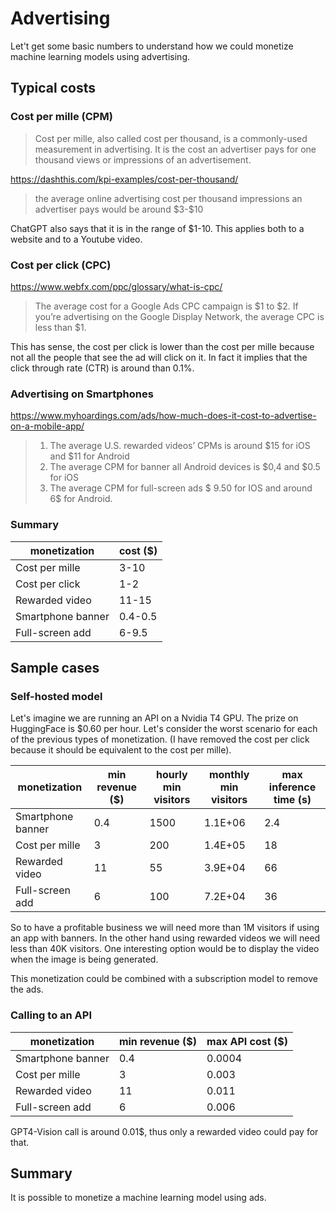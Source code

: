 # Advertising

Let't get some basic numbers to understand how we could monetize machine learning models using advertising.

## Typical costs

### Cost per mille (CPM)

> Cost per mille, also called cost per thousand, is a commonly-used measurement in advertising. It is the cost an advertiser pays for one thousand views or impressions of an advertisement.

https://dashthis.com/kpi-examples/cost-per-thousand/

> the average online advertising cost per thousand impressions an advertiser pays would be around \$3-\$10

ChatGPT also says that it is in the range of \$1-10. This applies both to a website and to a Youtube video.

### Cost per click (CPC)

https://www.webfx.com/ppc/glossary/what-is-cpc/

> The average cost for a Google Ads CPC campaign is \$1 to \$2. If you’re advertising on the Google Display Network, the average CPC is less than \$1.

This has sense, the cost per click is lower than the cost per mille because not all the people that see the ad will click on it. In fact it implies that the click through rate (CTR) is around than 0.1%.

### Advertising on Smartphones

https://www.myhoardings.com/ads/how-much-does-it-cost-to-advertise-on-a-mobile-app/

> 1. The average U.S. rewarded videos’ CPMs is around \$15 for iOS and \$11 for Android
> 2. The average CPM for banner all Android devices is \$0,4 and \$0.5 for iOS
> 3. The average CPM for full-screen ads \$ 9.50 for IOS and around 6\$ for Android.

### Summary

| monetization      | cost ($) |
|-------------------|----------|
| Cost per mille    | 3-10     |
| Cost per click    | 1-2      |
| Rewarded video    | 11-15    |
| Smartphone banner | 0.4-0.5  |
| Full-screen add   | 6-9.5    |

## Sample cases

### Self-hosted model

Let's imagine we are running an API on a Nvidia T4 GPU. The prize on HuggingFace is \$0.60 per hour. Let's consider the worst scenario for each of the previous types of monetization. (I have removed the cost per click because it should be equivalent to the cost per mille).

| monetization      | min revenue ($) | hourly min visitors | monthly min visitors | max inference time (s) |
|-------------------|-----------------|---------------------|----------------------|------------------------|
| Smartphone banner | 0.4             | 1500                | 1.1E+06              | 2.4                    |
| Cost per mille    | 3               | 200                 | 1.4E+05              | 18                     |
| Rewarded video    | 11              | 55                  | 3.9E+04              | 66                     |
| Full-screen add   | 6               | 100                 | 7.2E+04              | 36                     |

So to have a profitable business we will need more than 1M visitors if using an app with banners. In the other hand using rewarded videos we will need less than 40K visitors. One interesting option would be to display the
video when the image is being generated.

This monetization could be combined with a subscription model to remove the ads.

### Calling to an API

| monetization      | min revenue ($) | max API cost ($) |
|-------------------|-----------------|------------------|
| Smartphone banner | 0.4             | 0.0004           |
| Cost per mille    | 3               | 0.003            |
| Rewarded video    | 11              | 0.011            |
| Full-screen add   | 6               | 0.006            |

GPT4-Vision call is around 0.01\$, thus only a rewarded video could pay for that.

## Summary

It is possible to monetize a machine learning model using ads.
